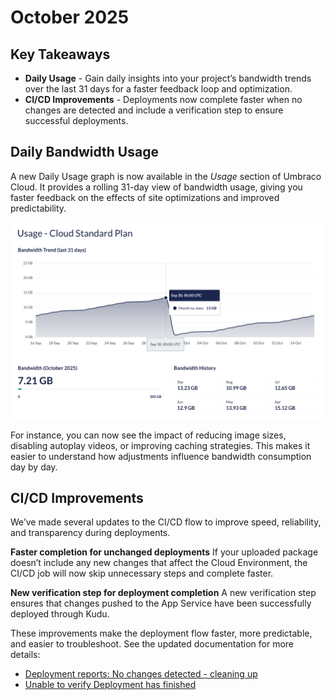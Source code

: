 # October 2025

## Key Takeaways

* **Daily Usage** - Gain daily insights into your project’s bandwidth trends over the last 31 days for a faster feedback loop and optimization.
* **CI/CD Improvements** - Deployments now complete faster when no changes are detected and include a verification step to ensure successful deployments.

## Daily Bandwidth Usage

A new Daily Usage graph is now available in the *Usage* section of Umbraco Cloud. It provides a rolling 31-day view of bandwidth usage, giving you faster feedback on the effects of site optimizations and improved predictability.
    
![alt_text](../images/Daily-Usage-Bandwidth-Trend-October-2025.png "Rolling Bandwidth Trend - last 31 days")

For instance, you can now see the impact of reducing image sizes, disabling autoplay videos, or improving caching strategies. This makes it easier to understand how adjustments influence bandwidth consumption day by day.

## CI/CD Improvements

We’ve made several updates to the CI/CD flow to improve speed, reliability, and transparency during deployments.

**Faster completion for unchanged deployments** 
If your uploaded package doesn’t include any new changes that affect the Cloud Environment, the CI/CD job will now skip unnecessary steps and complete faster.

**New verification step for deployment completion** 
A new verification step ensures that changes pushed to the App Service have been successfully deployed through Kudu.  

These improvements make the deployment flow faster, more predictable, and easier to troubleshoot. See the updated documentation for more details:
   
   - [Deployment reports: No changes detected - cleaning up](../../build-and-customize-your-solution/handle-deployments-and-environments/umbraco-cicd/troubleshooting.md#deployment-reports-no-changes-detected---cleaning-up)
   - [Unable to verify Deployment has finished](../../build-and-customize-your-solution/handle-deployments-and-environments/umbraco-cicd/troubleshooting.md#unable-to-verify-deployment-has-finished)
